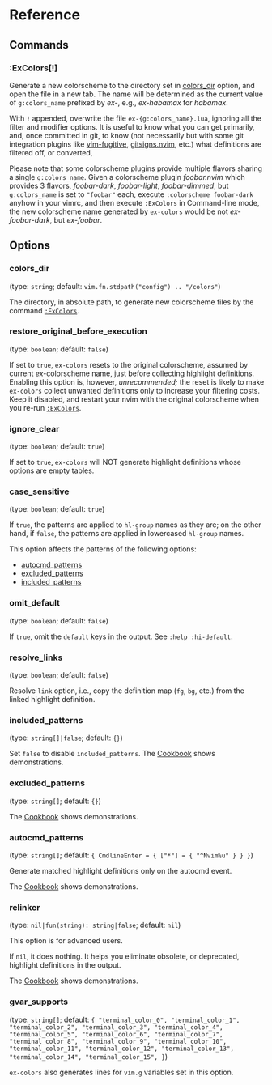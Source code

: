 # Reference

## Commands

### :ExColors[!]

Generate a new colorscheme to the directory
set in [colors_dir](#colors_dir) option,
and open the file in a new tab.
The name will be determined as the current value of `g:colors_name` prefixed
by _ex-_, e.g., _ex-habamax_ for _habamax_.

With `!` appended, overwrite the file `ex-{g:colors_name}.lua`,
ignoring all the filter and modifier options.
It is useful
to know what you can get primarily,
and, once committed in git, to know
(not necessarily but with some git integration plugins like
[vim-fugitive][],
[gitsigns.nvim][],
etc.)
what definitions are filtered off, or converted,

Please note that some colorscheme plugins provide multiple flavors sharing
a single `g:colors_name`.
Given a colorscheme plugin _foobar.nvim_
which provides 3 flavors, _foobar-dark_, _foobar-light_, _foobar-dimmed_,
but `g:colors_name` is set to `"foobar"` each,
execute `:colorscheme foobar-dark` anyhow in your vimrc,
and then execute `:ExColors` in Command-line mode,
the new colorscheme name generated by `ex-colors` would be
not _ex-foobar-dark_,
but _ex-foobar_.

## Options

### colors_dir

(type: `string`; default: `vim.fn.stdpath("config") .. "/colors"`)

The directory, in absolute path,
to generate new colorscheme files by the command [`:ExColors`](#:ExColors).

### restore_original_before_execution

(type: `boolean`; default: `false`)

If set to `true`, `ex-colors` resets to the original colorscheme,
assumed by current <i>ex-</i>colorscheme name,
just before collecting highlight definitions.
Enabling this option is, however, _unrecommended;_
the reset is likely to make `ex-colors` collect unwanted definitions only to
increase your filtering costs.
Keep it disabled, and restart your nvim with the original colorscheme
when you re-run [`:ExColors`](#:ExColors).

### ignore_clear

(type: `boolean`; default: `true`)

If set to `true`, `ex-colors` will NOT generate highlight definitions whose
options are empty tables.

### case_sensitive

(type: `boolean`; default: `true`)

If `true`, the patterns are applied to `hl-group` names as they are;
on the other hand, if `false`, the patterns are applied in lowercased
`hl-group` names.

This option affects the patterns of the following options:

- [autocmd_patterns](#autocmd_patterns)
- [excluded_patterns](#excluded_patterns)
- [included_patterns](#included_patterns)

### omit_default

(type: `boolean`; default: `false`)

If `true`, omit the `default` keys in the output.
See `:help :hi-default`.

### resolve_links

(type: `boolean`; default: `false`)

Resolve `link` option,
i.e.,
copy the definition map (`fg`, `bg`, etc.) from the linked highlight definition.

### included_patterns

(type: `string[]|false`; default: `{}`)

Set `false` to disable `included_patterns`.
The [Cookbook](./COOKBOOK.md) shows demonstrations.

### excluded_patterns

(type: `string[]`; default: `{}`)

The [Cookbook](./COOKBOOK.md) shows demonstrations.

### autocmd_patterns

(type: `string[]`; default:
`{
    CmdlineEnter = {
        ["*"] = {
                "^Nvim%u"
            }
    }
}`)

Generate matched highlight definitions only on the autocmd event.

The [Cookbook](./COOKBOOK.md) shows demonstrations.

### relinker

(type: `nil|fun(string): string|false`; default: `nil`)

This option is for advanced users.

If `nil`, it does nothing.
It helps you eliminate obsolete, or deprecated, highlight definitions
in the output.

The [Cookbook](./COOKBOOK.md) shows demonstrations.

### gvar_supports

(type: `string[]`; default: `{
    "terminal_color_0",
    "terminal_color_1",
    "terminal_color_2",
    "terminal_color_3",
    "terminal_color_4",
    "terminal_color_5",
    "terminal_color_6",
    "terminal_color_7",
    "terminal_color_8",
    "terminal_color_9",
    "terminal_color_10",
    "terminal_color_11",
    "terminal_color_12",
    "terminal_color_13",
    "terminal_color_14",
    "terminal_color_15",
}`)

`ex-colors` also generates lines for `vim.g` variables set in this option.

[gitsigns.nvim]: https://github.com/lewis6991/gitsigns.nvim
[vim-fugitive]: https://github/tpope/vim-fugitive
